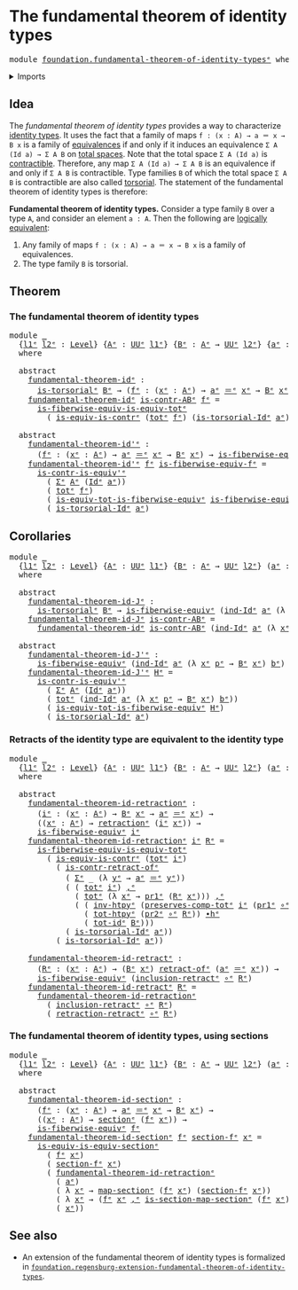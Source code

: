 # The fundamental theorem of identity types

<pre class="Agda"><a id="54" class="Keyword">module</a> <a id="61" href="foundation.fundamental-theorem-of-identity-types%25E1%25B5%2589.html" class="Module">foundation.fundamental-theorem-of-identity-typesᵉ</a> <a id="111" class="Keyword">where</a>
</pre>
<details><summary>Imports</summary>

<pre class="Agda"><a id="167" class="Keyword">open</a> <a id="172" class="Keyword">import</a> <a id="179" href="foundation.dependent-pair-types%25E1%25B5%2589.html" class="Module">foundation.dependent-pair-typesᵉ</a>
<a id="212" class="Keyword">open</a> <a id="217" class="Keyword">import</a> <a id="224" href="foundation.universe-levels%25E1%25B5%2589.html" class="Module">foundation.universe-levelsᵉ</a>

<a id="253" class="Keyword">open</a> <a id="258" class="Keyword">import</a> <a id="265" href="foundation-core.contractible-types%25E1%25B5%2589.html" class="Module">foundation-core.contractible-typesᵉ</a>
<a id="301" class="Keyword">open</a> <a id="306" class="Keyword">import</a> <a id="313" href="foundation-core.equivalences%25E1%25B5%2589.html" class="Module">foundation-core.equivalencesᵉ</a>
<a id="343" class="Keyword">open</a> <a id="348" class="Keyword">import</a> <a id="355" href="foundation-core.families-of-equivalences%25E1%25B5%2589.html" class="Module">foundation-core.families-of-equivalencesᵉ</a>
<a id="397" class="Keyword">open</a> <a id="402" class="Keyword">import</a> <a id="409" href="foundation-core.function-types%25E1%25B5%2589.html" class="Module">foundation-core.function-typesᵉ</a>
<a id="441" class="Keyword">open</a> <a id="446" class="Keyword">import</a> <a id="453" href="foundation-core.functoriality-dependent-pair-types%25E1%25B5%2589.html" class="Module">foundation-core.functoriality-dependent-pair-typesᵉ</a>
<a id="505" class="Keyword">open</a> <a id="510" class="Keyword">import</a> <a id="517" href="foundation-core.homotopies%25E1%25B5%2589.html" class="Module">foundation-core.homotopiesᵉ</a>
<a id="545" class="Keyword">open</a> <a id="550" class="Keyword">import</a> <a id="557" href="foundation-core.identity-types%25E1%25B5%2589.html" class="Module">foundation-core.identity-typesᵉ</a>
<a id="589" class="Keyword">open</a> <a id="594" class="Keyword">import</a> <a id="601" href="foundation-core.retractions%25E1%25B5%2589.html" class="Module">foundation-core.retractionsᵉ</a>
<a id="630" class="Keyword">open</a> <a id="635" class="Keyword">import</a> <a id="642" href="foundation-core.retracts-of-types%25E1%25B5%2589.html" class="Module">foundation-core.retracts-of-typesᵉ</a>
<a id="677" class="Keyword">open</a> <a id="682" class="Keyword">import</a> <a id="689" href="foundation-core.sections%25E1%25B5%2589.html" class="Module">foundation-core.sectionsᵉ</a>
<a id="715" class="Keyword">open</a> <a id="720" class="Keyword">import</a> <a id="727" href="foundation-core.torsorial-type-families%25E1%25B5%2589.html" class="Module">foundation-core.torsorial-type-familiesᵉ</a>
</pre>
</details>

## Idea

The _fundamental theorem of identity types_ provides a way to characterize
[identity types](foundation-core.identity-types.md). It uses the fact that a
family of maps `f : (x : A) → a ＝ x → B x` is a family of
[equivalences](foundation-core.equivalences.md) if and only if it induces an
equivalence `Σ A (Id a) → Σ A B` on
[total spaces](foundation.dependent-pair-types.md). Note that the total space
`Σ A (Id a)` is [contractible](foundation-core.contractible-types.md).
Therefore, any map `Σ A (Id a) → Σ A B` is an equivalence if and only if `Σ A B`
is contractible. Type families `B` of which the total space `Σ A B` is
contractible are also called
[torsorial](foundation-core.torsorial-type-families.md). The statement of the
fundamental theorem of identity types is therefore:

**Fundamental theorem of identity types.** Consider a type family `B` over a
type `A`, and consider an element `a : A`. Then the following are
[logically equivalent](foundation.logical-equivalences.md):

1. Any family of maps `f : (x : A) → a ＝ x → B x` is a family of equivalences.
2. The type family `B` is torsorial.

## Theorem

### The fundamental theorem of identity types

<pre class="Agda"><a id="1966" class="Keyword">module</a> <a id="1973" href="foundation.fundamental-theorem-of-identity-types%25E1%25B5%2589.html#1973" class="Module">_</a>
  <a id="1977" class="Symbol">{</a><a id="1978" href="foundation.fundamental-theorem-of-identity-types%25E1%25B5%2589.html#1978" class="Bound">l1ᵉ</a> <a id="1982" href="foundation.fundamental-theorem-of-identity-types%25E1%25B5%2589.html#1982" class="Bound">l2ᵉ</a> <a id="1986" class="Symbol">:</a> <a id="1988" href="Agda.Primitive.html#742" class="Postulate">Level</a><a id="1993" class="Symbol">}</a> <a id="1995" class="Symbol">{</a><a id="1996" href="foundation.fundamental-theorem-of-identity-types%25E1%25B5%2589.html#1996" class="Bound">Aᵉ</a> <a id="1999" class="Symbol">:</a> <a id="2001" href="Agda.Primitive.html#429" class="Primitive">UUᵉ</a> <a id="2005" href="foundation.fundamental-theorem-of-identity-types%25E1%25B5%2589.html#1978" class="Bound">l1ᵉ</a><a id="2008" class="Symbol">}</a> <a id="2010" class="Symbol">{</a><a id="2011" href="foundation.fundamental-theorem-of-identity-types%25E1%25B5%2589.html#2011" class="Bound">Bᵉ</a> <a id="2014" class="Symbol">:</a> <a id="2016" href="foundation.fundamental-theorem-of-identity-types%25E1%25B5%2589.html#1996" class="Bound">Aᵉ</a> <a id="2019" class="Symbol">→</a> <a id="2021" href="Agda.Primitive.html#429" class="Primitive">UUᵉ</a> <a id="2025" href="foundation.fundamental-theorem-of-identity-types%25E1%25B5%2589.html#1982" class="Bound">l2ᵉ</a><a id="2028" class="Symbol">}</a> <a id="2030" class="Symbol">{</a><a id="2031" href="foundation.fundamental-theorem-of-identity-types%25E1%25B5%2589.html#2031" class="Bound">aᵉ</a> <a id="2034" class="Symbol">:</a> <a id="2036" href="foundation.fundamental-theorem-of-identity-types%25E1%25B5%2589.html#1996" class="Bound">Aᵉ</a><a id="2038" class="Symbol">}</a>
  <a id="2042" class="Keyword">where</a>

  <a id="2051" class="Keyword">abstract</a>
    <a id="2064" href="foundation.fundamental-theorem-of-identity-types%25E1%25B5%2589.html#2064" class="Function">fundamental-theorem-idᵉ</a> <a id="2088" class="Symbol">:</a>
      <a id="2096" href="foundation-core.torsorial-type-families%25E1%25B5%2589.html#2479" class="Function">is-torsorialᵉ</a> <a id="2110" href="foundation.fundamental-theorem-of-identity-types%25E1%25B5%2589.html#2011" class="Bound">Bᵉ</a> <a id="2113" class="Symbol">→</a> <a id="2115" class="Symbol">(</a><a id="2116" href="foundation.fundamental-theorem-of-identity-types%25E1%25B5%2589.html#2116" class="Bound">fᵉ</a> <a id="2119" class="Symbol">:</a> <a id="2121" class="Symbol">(</a><a id="2122" href="foundation.fundamental-theorem-of-identity-types%25E1%25B5%2589.html#2122" class="Bound">xᵉ</a> <a id="2125" class="Symbol">:</a> <a id="2127" href="foundation.fundamental-theorem-of-identity-types%25E1%25B5%2589.html#1996" class="Bound">Aᵉ</a><a id="2129" class="Symbol">)</a> <a id="2131" class="Symbol">→</a> <a id="2133" href="foundation.fundamental-theorem-of-identity-types%25E1%25B5%2589.html#2031" class="Bound">aᵉ</a> <a id="2136" href="foundation-core.identity-types%25E1%25B5%2589.html#2730" class="Function Operator">＝ᵉ</a> <a id="2139" href="foundation.fundamental-theorem-of-identity-types%25E1%25B5%2589.html#2122" class="Bound">xᵉ</a> <a id="2142" class="Symbol">→</a> <a id="2144" href="foundation.fundamental-theorem-of-identity-types%25E1%25B5%2589.html#2011" class="Bound">Bᵉ</a> <a id="2147" href="foundation.fundamental-theorem-of-identity-types%25E1%25B5%2589.html#2122" class="Bound">xᵉ</a><a id="2149" class="Symbol">)</a> <a id="2151" class="Symbol">→</a> <a id="2153" href="foundation-core.families-of-equivalences%25E1%25B5%2589.html#729" class="Function">is-fiberwise-equivᵉ</a> <a id="2173" href="foundation.fundamental-theorem-of-identity-types%25E1%25B5%2589.html#2116" class="Bound">fᵉ</a>
    <a id="2180" href="foundation.fundamental-theorem-of-identity-types%25E1%25B5%2589.html#2064" class="Function">fundamental-theorem-idᵉ</a> <a id="2204" href="foundation.fundamental-theorem-of-identity-types%25E1%25B5%2589.html#2204" class="Bound">is-contr-ABᵉ</a> <a id="2217" href="foundation.fundamental-theorem-of-identity-types%25E1%25B5%2589.html#2217" class="Bound">fᵉ</a> <a id="2220" class="Symbol">=</a>
      <a id="2228" href="foundation-core.functoriality-dependent-pair-types%25E1%25B5%2589.html#7189" class="Function">is-fiberwise-equiv-is-equiv-totᵉ</a>
        <a id="2269" class="Symbol">(</a> <a id="2271" href="foundation-core.contractible-types%25E1%25B5%2589.html#3422" class="Function">is-equiv-is-contrᵉ</a> <a id="2290" class="Symbol">(</a><a id="2291" href="foundation-core.functoriality-dependent-pair-types%25E1%25B5%2589.html#1600" class="Function">totᵉ</a> <a id="2296" href="foundation.fundamental-theorem-of-identity-types%25E1%25B5%2589.html#2217" class="Bound">fᵉ</a><a id="2298" class="Symbol">)</a> <a id="2300" class="Symbol">(</a><a id="2301" href="foundation-core.torsorial-type-families%25E1%25B5%2589.html#2927" class="Function">is-torsorial-Idᵉ</a> <a id="2318" href="foundation.fundamental-theorem-of-identity-types%25E1%25B5%2589.html#2031" class="Bound">aᵉ</a><a id="2320" class="Symbol">)</a> <a id="2322" href="foundation.fundamental-theorem-of-identity-types%25E1%25B5%2589.html#2204" class="Bound">is-contr-ABᵉ</a><a id="2334" class="Symbol">)</a>

  <a id="2339" class="Keyword">abstract</a>
    <a id="2352" href="foundation.fundamental-theorem-of-identity-types%25E1%25B5%2589.html#2352" class="Function">fundamental-theorem-id&#39;ᵉ</a> <a id="2377" class="Symbol">:</a>
      <a id="2385" class="Symbol">(</a><a id="2386" href="foundation.fundamental-theorem-of-identity-types%25E1%25B5%2589.html#2386" class="Bound">fᵉ</a> <a id="2389" class="Symbol">:</a> <a id="2391" class="Symbol">(</a><a id="2392" href="foundation.fundamental-theorem-of-identity-types%25E1%25B5%2589.html#2392" class="Bound">xᵉ</a> <a id="2395" class="Symbol">:</a> <a id="2397" href="foundation.fundamental-theorem-of-identity-types%25E1%25B5%2589.html#1996" class="Bound">Aᵉ</a><a id="2399" class="Symbol">)</a> <a id="2401" class="Symbol">→</a> <a id="2403" href="foundation.fundamental-theorem-of-identity-types%25E1%25B5%2589.html#2031" class="Bound">aᵉ</a> <a id="2406" href="foundation-core.identity-types%25E1%25B5%2589.html#2730" class="Function Operator">＝ᵉ</a> <a id="2409" href="foundation.fundamental-theorem-of-identity-types%25E1%25B5%2589.html#2392" class="Bound">xᵉ</a> <a id="2412" class="Symbol">→</a> <a id="2414" href="foundation.fundamental-theorem-of-identity-types%25E1%25B5%2589.html#2011" class="Bound">Bᵉ</a> <a id="2417" href="foundation.fundamental-theorem-of-identity-types%25E1%25B5%2589.html#2392" class="Bound">xᵉ</a><a id="2419" class="Symbol">)</a> <a id="2421" class="Symbol">→</a> <a id="2423" href="foundation-core.families-of-equivalences%25E1%25B5%2589.html#729" class="Function">is-fiberwise-equivᵉ</a> <a id="2443" href="foundation.fundamental-theorem-of-identity-types%25E1%25B5%2589.html#2386" class="Bound">fᵉ</a> <a id="2446" class="Symbol">→</a> <a id="2448" href="foundation-core.torsorial-type-families%25E1%25B5%2589.html#2479" class="Function">is-torsorialᵉ</a> <a id="2462" href="foundation.fundamental-theorem-of-identity-types%25E1%25B5%2589.html#2011" class="Bound">Bᵉ</a>
    <a id="2469" href="foundation.fundamental-theorem-of-identity-types%25E1%25B5%2589.html#2352" class="Function">fundamental-theorem-id&#39;ᵉ</a> <a id="2494" href="foundation.fundamental-theorem-of-identity-types%25E1%25B5%2589.html#2494" class="Bound">fᵉ</a> <a id="2497" href="foundation.fundamental-theorem-of-identity-types%25E1%25B5%2589.html#2497" class="Bound">is-fiberwise-equiv-fᵉ</a> <a id="2519" class="Symbol">=</a>
      <a id="2527" href="foundation-core.contractible-types%25E1%25B5%2589.html#2863" class="Function">is-contr-is-equiv&#39;ᵉ</a>
        <a id="2555" class="Symbol">(</a> <a id="2557" href="foundation.dependent-pair-types%25E1%25B5%2589.html#585" class="Record">Σᵉ</a> <a id="2560" href="foundation.fundamental-theorem-of-identity-types%25E1%25B5%2589.html#1996" class="Bound">Aᵉ</a> <a id="2563" class="Symbol">(</a><a id="2564" href="foundation-core.identity-types%25E1%25B5%2589.html#2647" class="Datatype">Idᵉ</a> <a id="2568" href="foundation.fundamental-theorem-of-identity-types%25E1%25B5%2589.html#2031" class="Bound">aᵉ</a><a id="2570" class="Symbol">))</a>
        <a id="2581" class="Symbol">(</a> <a id="2583" href="foundation-core.functoriality-dependent-pair-types%25E1%25B5%2589.html#1600" class="Function">totᵉ</a> <a id="2588" href="foundation.fundamental-theorem-of-identity-types%25E1%25B5%2589.html#2494" class="Bound">fᵉ</a><a id="2590" class="Symbol">)</a>
        <a id="2600" class="Symbol">(</a> <a id="2602" href="foundation-core.functoriality-dependent-pair-types%25E1%25B5%2589.html#6768" class="Function">is-equiv-tot-is-fiberwise-equivᵉ</a> <a id="2635" href="foundation.fundamental-theorem-of-identity-types%25E1%25B5%2589.html#2497" class="Bound">is-fiberwise-equiv-fᵉ</a><a id="2656" class="Symbol">)</a>
        <a id="2666" class="Symbol">(</a> <a id="2668" href="foundation-core.torsorial-type-families%25E1%25B5%2589.html#2927" class="Function">is-torsorial-Idᵉ</a> <a id="2685" href="foundation.fundamental-theorem-of-identity-types%25E1%25B5%2589.html#2031" class="Bound">aᵉ</a><a id="2687" class="Symbol">)</a>
</pre>
## Corollaries

<pre class="Agda"><a id="2718" class="Keyword">module</a> <a id="2725" href="foundation.fundamental-theorem-of-identity-types%25E1%25B5%2589.html#2725" class="Module">_</a>
  <a id="2729" class="Symbol">{</a><a id="2730" href="foundation.fundamental-theorem-of-identity-types%25E1%25B5%2589.html#2730" class="Bound">l1ᵉ</a> <a id="2734" href="foundation.fundamental-theorem-of-identity-types%25E1%25B5%2589.html#2734" class="Bound">l2ᵉ</a> <a id="2738" class="Symbol">:</a> <a id="2740" href="Agda.Primitive.html#742" class="Postulate">Level</a><a id="2745" class="Symbol">}</a> <a id="2747" class="Symbol">{</a><a id="2748" href="foundation.fundamental-theorem-of-identity-types%25E1%25B5%2589.html#2748" class="Bound">Aᵉ</a> <a id="2751" class="Symbol">:</a> <a id="2753" href="Agda.Primitive.html#429" class="Primitive">UUᵉ</a> <a id="2757" href="foundation.fundamental-theorem-of-identity-types%25E1%25B5%2589.html#2730" class="Bound">l1ᵉ</a><a id="2760" class="Symbol">}</a> <a id="2762" class="Symbol">{</a><a id="2763" href="foundation.fundamental-theorem-of-identity-types%25E1%25B5%2589.html#2763" class="Bound">Bᵉ</a> <a id="2766" class="Symbol">:</a> <a id="2768" href="foundation.fundamental-theorem-of-identity-types%25E1%25B5%2589.html#2748" class="Bound">Aᵉ</a> <a id="2771" class="Symbol">→</a> <a id="2773" href="Agda.Primitive.html#429" class="Primitive">UUᵉ</a> <a id="2777" href="foundation.fundamental-theorem-of-identity-types%25E1%25B5%2589.html#2734" class="Bound">l2ᵉ</a><a id="2780" class="Symbol">}</a> <a id="2782" class="Symbol">(</a><a id="2783" href="foundation.fundamental-theorem-of-identity-types%25E1%25B5%2589.html#2783" class="Bound">aᵉ</a> <a id="2786" class="Symbol">:</a> <a id="2788" href="foundation.fundamental-theorem-of-identity-types%25E1%25B5%2589.html#2748" class="Bound">Aᵉ</a><a id="2790" class="Symbol">)</a> <a id="2792" class="Symbol">(</a><a id="2793" href="foundation.fundamental-theorem-of-identity-types%25E1%25B5%2589.html#2793" class="Bound">bᵉ</a> <a id="2796" class="Symbol">:</a> <a id="2798" href="foundation.fundamental-theorem-of-identity-types%25E1%25B5%2589.html#2763" class="Bound">Bᵉ</a> <a id="2801" href="foundation.fundamental-theorem-of-identity-types%25E1%25B5%2589.html#2783" class="Bound">aᵉ</a><a id="2803" class="Symbol">)</a>
  <a id="2807" class="Keyword">where</a>

  <a id="2816" class="Keyword">abstract</a>
    <a id="2829" href="foundation.fundamental-theorem-of-identity-types%25E1%25B5%2589.html#2829" class="Function">fundamental-theorem-id-Jᵉ</a> <a id="2855" class="Symbol">:</a>
      <a id="2863" href="foundation-core.torsorial-type-families%25E1%25B5%2589.html#2479" class="Function">is-torsorialᵉ</a> <a id="2877" href="foundation.fundamental-theorem-of-identity-types%25E1%25B5%2589.html#2763" class="Bound">Bᵉ</a> <a id="2880" class="Symbol">→</a> <a id="2882" href="foundation-core.families-of-equivalences%25E1%25B5%2589.html#729" class="Function">is-fiberwise-equivᵉ</a> <a id="2902" class="Symbol">(</a><a id="2903" href="foundation-core.identity-types%25E1%25B5%2589.html#3723" class="Function">ind-Idᵉ</a> <a id="2911" href="foundation.fundamental-theorem-of-identity-types%25E1%25B5%2589.html#2783" class="Bound">aᵉ</a> <a id="2914" class="Symbol">(λ</a> <a id="2917" href="foundation.fundamental-theorem-of-identity-types%25E1%25B5%2589.html#2917" class="Bound">xᵉ</a> <a id="2920" href="foundation.fundamental-theorem-of-identity-types%25E1%25B5%2589.html#2920" class="Bound">pᵉ</a> <a id="2923" class="Symbol">→</a> <a id="2925" href="foundation.fundamental-theorem-of-identity-types%25E1%25B5%2589.html#2763" class="Bound">Bᵉ</a> <a id="2928" href="foundation.fundamental-theorem-of-identity-types%25E1%25B5%2589.html#2917" class="Bound">xᵉ</a><a id="2930" class="Symbol">)</a> <a id="2932" href="foundation.fundamental-theorem-of-identity-types%25E1%25B5%2589.html#2793" class="Bound">bᵉ</a><a id="2934" class="Symbol">)</a>
    <a id="2940" href="foundation.fundamental-theorem-of-identity-types%25E1%25B5%2589.html#2829" class="Function">fundamental-theorem-id-Jᵉ</a> <a id="2966" href="foundation.fundamental-theorem-of-identity-types%25E1%25B5%2589.html#2966" class="Bound">is-contr-ABᵉ</a> <a id="2979" class="Symbol">=</a>
      <a id="2987" href="foundation.fundamental-theorem-of-identity-types%25E1%25B5%2589.html#2064" class="Function">fundamental-theorem-idᵉ</a> <a id="3011" href="foundation.fundamental-theorem-of-identity-types%25E1%25B5%2589.html#2966" class="Bound">is-contr-ABᵉ</a> <a id="3024" class="Symbol">(</a><a id="3025" href="foundation-core.identity-types%25E1%25B5%2589.html#3723" class="Function">ind-Idᵉ</a> <a id="3033" href="foundation.fundamental-theorem-of-identity-types%25E1%25B5%2589.html#2783" class="Bound">aᵉ</a> <a id="3036" class="Symbol">(λ</a> <a id="3039" href="foundation.fundamental-theorem-of-identity-types%25E1%25B5%2589.html#3039" class="Bound">xᵉ</a> <a id="3042" href="foundation.fundamental-theorem-of-identity-types%25E1%25B5%2589.html#3042" class="Bound">pᵉ</a> <a id="3045" class="Symbol">→</a> <a id="3047" href="foundation.fundamental-theorem-of-identity-types%25E1%25B5%2589.html#2763" class="Bound">Bᵉ</a> <a id="3050" href="foundation.fundamental-theorem-of-identity-types%25E1%25B5%2589.html#3039" class="Bound">xᵉ</a><a id="3052" class="Symbol">)</a> <a id="3054" href="foundation.fundamental-theorem-of-identity-types%25E1%25B5%2589.html#2793" class="Bound">bᵉ</a><a id="3056" class="Symbol">)</a>

  <a id="3061" class="Keyword">abstract</a>
    <a id="3074" href="foundation.fundamental-theorem-of-identity-types%25E1%25B5%2589.html#3074" class="Function">fundamental-theorem-id-J&#39;ᵉ</a> <a id="3101" class="Symbol">:</a>
      <a id="3109" href="foundation-core.families-of-equivalences%25E1%25B5%2589.html#729" class="Function">is-fiberwise-equivᵉ</a> <a id="3129" class="Symbol">(</a><a id="3130" href="foundation-core.identity-types%25E1%25B5%2589.html#3723" class="Function">ind-Idᵉ</a> <a id="3138" href="foundation.fundamental-theorem-of-identity-types%25E1%25B5%2589.html#2783" class="Bound">aᵉ</a> <a id="3141" class="Symbol">(λ</a> <a id="3144" href="foundation.fundamental-theorem-of-identity-types%25E1%25B5%2589.html#3144" class="Bound">xᵉ</a> <a id="3147" href="foundation.fundamental-theorem-of-identity-types%25E1%25B5%2589.html#3147" class="Bound">pᵉ</a> <a id="3150" class="Symbol">→</a> <a id="3152" href="foundation.fundamental-theorem-of-identity-types%25E1%25B5%2589.html#2763" class="Bound">Bᵉ</a> <a id="3155" href="foundation.fundamental-theorem-of-identity-types%25E1%25B5%2589.html#3144" class="Bound">xᵉ</a><a id="3157" class="Symbol">)</a> <a id="3159" href="foundation.fundamental-theorem-of-identity-types%25E1%25B5%2589.html#2793" class="Bound">bᵉ</a><a id="3161" class="Symbol">)</a> <a id="3163" class="Symbol">→</a> <a id="3165" href="foundation-core.torsorial-type-families%25E1%25B5%2589.html#2479" class="Function">is-torsorialᵉ</a> <a id="3179" href="foundation.fundamental-theorem-of-identity-types%25E1%25B5%2589.html#2763" class="Bound">Bᵉ</a>
    <a id="3186" href="foundation.fundamental-theorem-of-identity-types%25E1%25B5%2589.html#3074" class="Function">fundamental-theorem-id-J&#39;ᵉ</a> <a id="3213" href="foundation.fundamental-theorem-of-identity-types%25E1%25B5%2589.html#3213" class="Bound">Hᵉ</a> <a id="3216" class="Symbol">=</a>
      <a id="3224" href="foundation-core.contractible-types%25E1%25B5%2589.html#2863" class="Function">is-contr-is-equiv&#39;ᵉ</a>
        <a id="3252" class="Symbol">(</a> <a id="3254" href="foundation.dependent-pair-types%25E1%25B5%2589.html#585" class="Record">Σᵉ</a> <a id="3257" href="foundation.fundamental-theorem-of-identity-types%25E1%25B5%2589.html#2748" class="Bound">Aᵉ</a> <a id="3260" class="Symbol">(</a><a id="3261" href="foundation-core.identity-types%25E1%25B5%2589.html#2647" class="Datatype">Idᵉ</a> <a id="3265" href="foundation.fundamental-theorem-of-identity-types%25E1%25B5%2589.html#2783" class="Bound">aᵉ</a><a id="3267" class="Symbol">))</a>
        <a id="3278" class="Symbol">(</a> <a id="3280" href="foundation-core.functoriality-dependent-pair-types%25E1%25B5%2589.html#1600" class="Function">totᵉ</a> <a id="3285" class="Symbol">(</a><a id="3286" href="foundation-core.identity-types%25E1%25B5%2589.html#3723" class="Function">ind-Idᵉ</a> <a id="3294" href="foundation.fundamental-theorem-of-identity-types%25E1%25B5%2589.html#2783" class="Bound">aᵉ</a> <a id="3297" class="Symbol">(λ</a> <a id="3300" href="foundation.fundamental-theorem-of-identity-types%25E1%25B5%2589.html#3300" class="Bound">xᵉ</a> <a id="3303" href="foundation.fundamental-theorem-of-identity-types%25E1%25B5%2589.html#3303" class="Bound">pᵉ</a> <a id="3306" class="Symbol">→</a> <a id="3308" href="foundation.fundamental-theorem-of-identity-types%25E1%25B5%2589.html#2763" class="Bound">Bᵉ</a> <a id="3311" href="foundation.fundamental-theorem-of-identity-types%25E1%25B5%2589.html#3300" class="Bound">xᵉ</a><a id="3313" class="Symbol">)</a> <a id="3315" href="foundation.fundamental-theorem-of-identity-types%25E1%25B5%2589.html#2793" class="Bound">bᵉ</a><a id="3317" class="Symbol">))</a>
        <a id="3328" class="Symbol">(</a> <a id="3330" href="foundation-core.functoriality-dependent-pair-types%25E1%25B5%2589.html#6768" class="Function">is-equiv-tot-is-fiberwise-equivᵉ</a> <a id="3363" href="foundation.fundamental-theorem-of-identity-types%25E1%25B5%2589.html#3213" class="Bound">Hᵉ</a><a id="3365" class="Symbol">)</a>
        <a id="3375" class="Symbol">(</a> <a id="3377" href="foundation-core.torsorial-type-families%25E1%25B5%2589.html#2927" class="Function">is-torsorial-Idᵉ</a> <a id="3394" href="foundation.fundamental-theorem-of-identity-types%25E1%25B5%2589.html#2783" class="Bound">aᵉ</a><a id="3396" class="Symbol">)</a>
</pre>
### Retracts of the identity type are equivalent to the identity type

<pre class="Agda"><a id="3482" class="Keyword">module</a> <a id="3489" href="foundation.fundamental-theorem-of-identity-types%25E1%25B5%2589.html#3489" class="Module">_</a>
  <a id="3493" class="Symbol">{</a><a id="3494" href="foundation.fundamental-theorem-of-identity-types%25E1%25B5%2589.html#3494" class="Bound">l1ᵉ</a> <a id="3498" href="foundation.fundamental-theorem-of-identity-types%25E1%25B5%2589.html#3498" class="Bound">l2ᵉ</a> <a id="3502" class="Symbol">:</a> <a id="3504" href="Agda.Primitive.html#742" class="Postulate">Level</a><a id="3509" class="Symbol">}</a> <a id="3511" class="Symbol">{</a><a id="3512" href="foundation.fundamental-theorem-of-identity-types%25E1%25B5%2589.html#3512" class="Bound">Aᵉ</a> <a id="3515" class="Symbol">:</a> <a id="3517" href="Agda.Primitive.html#429" class="Primitive">UUᵉ</a> <a id="3521" href="foundation.fundamental-theorem-of-identity-types%25E1%25B5%2589.html#3494" class="Bound">l1ᵉ</a><a id="3524" class="Symbol">}</a> <a id="3526" class="Symbol">{</a><a id="3527" href="foundation.fundamental-theorem-of-identity-types%25E1%25B5%2589.html#3527" class="Bound">Bᵉ</a> <a id="3530" class="Symbol">:</a> <a id="3532" href="foundation.fundamental-theorem-of-identity-types%25E1%25B5%2589.html#3512" class="Bound">Aᵉ</a> <a id="3535" class="Symbol">→</a> <a id="3537" href="Agda.Primitive.html#429" class="Primitive">UUᵉ</a> <a id="3541" href="foundation.fundamental-theorem-of-identity-types%25E1%25B5%2589.html#3498" class="Bound">l2ᵉ</a><a id="3544" class="Symbol">}</a> <a id="3546" class="Symbol">(</a><a id="3547" href="foundation.fundamental-theorem-of-identity-types%25E1%25B5%2589.html#3547" class="Bound">aᵉ</a> <a id="3550" class="Symbol">:</a> <a id="3552" href="foundation.fundamental-theorem-of-identity-types%25E1%25B5%2589.html#3512" class="Bound">Aᵉ</a><a id="3554" class="Symbol">)</a>
  <a id="3558" class="Keyword">where</a>

  <a id="3567" class="Keyword">abstract</a>
    <a id="3580" href="foundation.fundamental-theorem-of-identity-types%25E1%25B5%2589.html#3580" class="Function">fundamental-theorem-id-retractionᵉ</a> <a id="3615" class="Symbol">:</a>
      <a id="3623" class="Symbol">(</a><a id="3624" href="foundation.fundamental-theorem-of-identity-types%25E1%25B5%2589.html#3624" class="Bound">iᵉ</a> <a id="3627" class="Symbol">:</a> <a id="3629" class="Symbol">(</a><a id="3630" href="foundation.fundamental-theorem-of-identity-types%25E1%25B5%2589.html#3630" class="Bound">xᵉ</a> <a id="3633" class="Symbol">:</a> <a id="3635" href="foundation.fundamental-theorem-of-identity-types%25E1%25B5%2589.html#3512" class="Bound">Aᵉ</a><a id="3637" class="Symbol">)</a> <a id="3639" class="Symbol">→</a> <a id="3641" href="foundation.fundamental-theorem-of-identity-types%25E1%25B5%2589.html#3527" class="Bound">Bᵉ</a> <a id="3644" href="foundation.fundamental-theorem-of-identity-types%25E1%25B5%2589.html#3630" class="Bound">xᵉ</a> <a id="3647" class="Symbol">→</a> <a id="3649" href="foundation.fundamental-theorem-of-identity-types%25E1%25B5%2589.html#3547" class="Bound">aᵉ</a> <a id="3652" href="foundation-core.identity-types%25E1%25B5%2589.html#2730" class="Function Operator">＝ᵉ</a> <a id="3655" href="foundation.fundamental-theorem-of-identity-types%25E1%25B5%2589.html#3630" class="Bound">xᵉ</a><a id="3657" class="Symbol">)</a> <a id="3659" class="Symbol">→</a>
      <a id="3667" class="Symbol">((</a><a id="3669" href="foundation.fundamental-theorem-of-identity-types%25E1%25B5%2589.html#3669" class="Bound">xᵉ</a> <a id="3672" class="Symbol">:</a> <a id="3674" href="foundation.fundamental-theorem-of-identity-types%25E1%25B5%2589.html#3512" class="Bound">Aᵉ</a><a id="3676" class="Symbol">)</a> <a id="3678" class="Symbol">→</a> <a id="3680" href="foundation-core.retractions%25E1%25B5%2589.html#907" class="Function">retractionᵉ</a> <a id="3692" class="Symbol">(</a><a id="3693" href="foundation.fundamental-theorem-of-identity-types%25E1%25B5%2589.html#3624" class="Bound">iᵉ</a> <a id="3696" href="foundation.fundamental-theorem-of-identity-types%25E1%25B5%2589.html#3669" class="Bound">xᵉ</a><a id="3698" class="Symbol">))</a> <a id="3701" class="Symbol">→</a>
      <a id="3709" href="foundation-core.families-of-equivalences%25E1%25B5%2589.html#729" class="Function">is-fiberwise-equivᵉ</a> <a id="3729" href="foundation.fundamental-theorem-of-identity-types%25E1%25B5%2589.html#3624" class="Bound">iᵉ</a>
    <a id="3736" href="foundation.fundamental-theorem-of-identity-types%25E1%25B5%2589.html#3580" class="Function">fundamental-theorem-id-retractionᵉ</a> <a id="3771" href="foundation.fundamental-theorem-of-identity-types%25E1%25B5%2589.html#3771" class="Bound">iᵉ</a> <a id="3774" href="foundation.fundamental-theorem-of-identity-types%25E1%25B5%2589.html#3774" class="Bound">Rᵉ</a> <a id="3777" class="Symbol">=</a>
      <a id="3785" href="foundation-core.functoriality-dependent-pair-types%25E1%25B5%2589.html#7189" class="Function">is-fiberwise-equiv-is-equiv-totᵉ</a>
        <a id="3826" class="Symbol">(</a> <a id="3828" href="foundation-core.contractible-types%25E1%25B5%2589.html#3422" class="Function">is-equiv-is-contrᵉ</a> <a id="3847" class="Symbol">(</a><a id="3848" href="foundation-core.functoriality-dependent-pair-types%25E1%25B5%2589.html#1600" class="Function">totᵉ</a> <a id="3853" href="foundation.fundamental-theorem-of-identity-types%25E1%25B5%2589.html#3771" class="Bound">iᵉ</a><a id="3855" class="Symbol">)</a>
          <a id="3867" class="Symbol">(</a> <a id="3869" href="foundation-core.contractible-types%25E1%25B5%2589.html#1936" class="Function">is-contr-retract-ofᵉ</a>
            <a id="3902" class="Symbol">(</a> <a id="3904" href="foundation.dependent-pair-types%25E1%25B5%2589.html#585" class="Record">Σᵉ</a> <a id="3907" class="Symbol">_</a> <a id="3909" class="Symbol">(λ</a> <a id="3912" href="foundation.fundamental-theorem-of-identity-types%25E1%25B5%2589.html#3912" class="Bound">yᵉ</a> <a id="3915" class="Symbol">→</a> <a id="3917" href="foundation.fundamental-theorem-of-identity-types%25E1%25B5%2589.html#3547" class="Bound">aᵉ</a> <a id="3920" href="foundation-core.identity-types%25E1%25B5%2589.html#2730" class="Function Operator">＝ᵉ</a> <a id="3923" href="foundation.fundamental-theorem-of-identity-types%25E1%25B5%2589.html#3912" class="Bound">yᵉ</a><a id="3925" class="Symbol">))</a>
            <a id="3940" class="Symbol">(</a> <a id="3942" class="Symbol">(</a> <a id="3944" href="foundation-core.functoriality-dependent-pair-types%25E1%25B5%2589.html#1600" class="Function">totᵉ</a> <a id="3949" href="foundation.fundamental-theorem-of-identity-types%25E1%25B5%2589.html#3771" class="Bound">iᵉ</a><a id="3951" class="Symbol">)</a> <a id="3953" href="foundation.dependent-pair-types%25E1%25B5%2589.html#788" class="InductiveConstructor Operator">,ᵉ</a>
              <a id="3970" class="Symbol">(</a> <a id="3972" href="foundation-core.functoriality-dependent-pair-types%25E1%25B5%2589.html#1600" class="Function">totᵉ</a> <a id="3977" class="Symbol">(λ</a> <a id="3980" href="foundation.fundamental-theorem-of-identity-types%25E1%25B5%2589.html#3980" class="Bound">xᵉ</a> <a id="3983" class="Symbol">→</a> <a id="3985" href="foundation.dependent-pair-types%25E1%25B5%2589.html#697" class="Field">pr1ᵉ</a> <a id="3990" class="Symbol">(</a><a id="3991" href="foundation.fundamental-theorem-of-identity-types%25E1%25B5%2589.html#3774" class="Bound">Rᵉ</a> <a id="3994" href="foundation.fundamental-theorem-of-identity-types%25E1%25B5%2589.html#3980" class="Bound">xᵉ</a><a id="3996" class="Symbol">)))</a> <a id="4000" href="foundation.dependent-pair-types%25E1%25B5%2589.html#788" class="InductiveConstructor Operator">,ᵉ</a>
              <a id="4017" class="Symbol">(</a> <a id="4019" class="Symbol">(</a> <a id="4021" href="foundation-core.homotopies%25E1%25B5%2589.html#3214" class="Function">inv-htpyᵉ</a> <a id="4031" class="Symbol">(</a><a id="4032" href="foundation-core.functoriality-dependent-pair-types%25E1%25B5%2589.html#3650" class="Function">preserves-comp-totᵉ</a> <a id="4052" href="foundation.fundamental-theorem-of-identity-types%25E1%25B5%2589.html#3771" class="Bound">iᵉ</a> <a id="4055" class="Symbol">(</a><a id="4056" href="foundation.dependent-pair-types%25E1%25B5%2589.html#697" class="Field">pr1ᵉ</a> <a id="4061" href="foundation-core.function-types%25E1%25B5%2589.html#476" class="Function Operator">∘ᵉ</a> <a id="4064" href="foundation.fundamental-theorem-of-identity-types%25E1%25B5%2589.html#3774" class="Bound">Rᵉ</a><a id="4066" class="Symbol">)))</a> <a id="4070" href="foundation-core.homotopies%25E1%25B5%2589.html#3445" class="Function Operator">∙hᵉ</a>
                <a id="4090" class="Symbol">(</a> <a id="4092" href="foundation-core.functoriality-dependent-pair-types%25E1%25B5%2589.html#3155" class="Function">tot-htpyᵉ</a> <a id="4102" class="Symbol">(</a><a id="4103" href="foundation.dependent-pair-types%25E1%25B5%2589.html#711" class="Field">pr2ᵉ</a> <a id="4108" href="foundation-core.function-types%25E1%25B5%2589.html#476" class="Function Operator">∘ᵉ</a> <a id="4111" href="foundation.fundamental-theorem-of-identity-types%25E1%25B5%2589.html#3774" class="Bound">Rᵉ</a><a id="4113" class="Symbol">))</a> <a id="4116" href="foundation-core.homotopies%25E1%25B5%2589.html#3445" class="Function Operator">∙hᵉ</a>
                <a id="4136" class="Symbol">(</a> <a id="4138" href="foundation-core.functoriality-dependent-pair-types%25E1%25B5%2589.html#3455" class="Function">tot-idᵉ</a> <a id="4146" href="foundation.fundamental-theorem-of-identity-types%25E1%25B5%2589.html#3527" class="Bound">Bᵉ</a><a id="4148" class="Symbol">)))</a>
            <a id="4164" class="Symbol">(</a> <a id="4166" href="foundation-core.torsorial-type-families%25E1%25B5%2589.html#2927" class="Function">is-torsorial-Idᵉ</a> <a id="4183" href="foundation.fundamental-theorem-of-identity-types%25E1%25B5%2589.html#3547" class="Bound">aᵉ</a><a id="4185" class="Symbol">))</a>
          <a id="4198" class="Symbol">(</a> <a id="4200" href="foundation-core.torsorial-type-families%25E1%25B5%2589.html#2927" class="Function">is-torsorial-Idᵉ</a> <a id="4217" href="foundation.fundamental-theorem-of-identity-types%25E1%25B5%2589.html#3547" class="Bound">aᵉ</a><a id="4219" class="Symbol">))</a>

    <a id="4227" href="foundation.fundamental-theorem-of-identity-types%25E1%25B5%2589.html#4227" class="Function">fundamental-theorem-id-retractᵉ</a> <a id="4259" class="Symbol">:</a>
      <a id="4267" class="Symbol">(</a><a id="4268" href="foundation.fundamental-theorem-of-identity-types%25E1%25B5%2589.html#4268" class="Bound">Rᵉ</a> <a id="4271" class="Symbol">:</a> <a id="4273" class="Symbol">(</a><a id="4274" href="foundation.fundamental-theorem-of-identity-types%25E1%25B5%2589.html#4274" class="Bound">xᵉ</a> <a id="4277" class="Symbol">:</a> <a id="4279" href="foundation.fundamental-theorem-of-identity-types%25E1%25B5%2589.html#3512" class="Bound">Aᵉ</a><a id="4281" class="Symbol">)</a> <a id="4283" class="Symbol">→</a> <a id="4285" class="Symbol">(</a><a id="4286" href="foundation.fundamental-theorem-of-identity-types%25E1%25B5%2589.html#3527" class="Bound">Bᵉ</a> <a id="4289" href="foundation.fundamental-theorem-of-identity-types%25E1%25B5%2589.html#4274" class="Bound">xᵉ</a><a id="4291" class="Symbol">)</a> <a id="4293" href="foundation-core.retracts-of-types%25E1%25B5%2589.html#1785" class="Function Operator">retract-ofᵉ</a> <a id="4305" class="Symbol">(</a><a id="4306" href="foundation.fundamental-theorem-of-identity-types%25E1%25B5%2589.html#3547" class="Bound">aᵉ</a> <a id="4309" href="foundation-core.identity-types%25E1%25B5%2589.html#2730" class="Function Operator">＝ᵉ</a> <a id="4312" href="foundation.fundamental-theorem-of-identity-types%25E1%25B5%2589.html#4274" class="Bound">xᵉ</a><a id="4314" class="Symbol">))</a> <a id="4317" class="Symbol">→</a>
      <a id="4325" href="foundation-core.families-of-equivalences%25E1%25B5%2589.html#729" class="Function">is-fiberwise-equivᵉ</a> <a id="4345" class="Symbol">(</a><a id="4346" href="foundation-core.retracts-of-types%25E1%25B5%2589.html#1987" class="Function">inclusion-retractᵉ</a> <a id="4365" href="foundation-core.function-types%25E1%25B5%2589.html#476" class="Function Operator">∘ᵉ</a> <a id="4368" href="foundation.fundamental-theorem-of-identity-types%25E1%25B5%2589.html#4268" class="Bound">Rᵉ</a><a id="4370" class="Symbol">)</a>
    <a id="4376" href="foundation.fundamental-theorem-of-identity-types%25E1%25B5%2589.html#4227" class="Function">fundamental-theorem-id-retractᵉ</a> <a id="4408" href="foundation.fundamental-theorem-of-identity-types%25E1%25B5%2589.html#4408" class="Bound">Rᵉ</a> <a id="4411" class="Symbol">=</a>
      <a id="4419" href="foundation.fundamental-theorem-of-identity-types%25E1%25B5%2589.html#3580" class="Function">fundamental-theorem-id-retractionᵉ</a>
        <a id="4462" class="Symbol">(</a> <a id="4464" href="foundation-core.retracts-of-types%25E1%25B5%2589.html#1987" class="Function">inclusion-retractᵉ</a> <a id="4483" href="foundation-core.function-types%25E1%25B5%2589.html#476" class="Function Operator">∘ᵉ</a> <a id="4486" href="foundation.fundamental-theorem-of-identity-types%25E1%25B5%2589.html#4408" class="Bound">Rᵉ</a><a id="4488" class="Symbol">)</a>
        <a id="4498" class="Symbol">(</a> <a id="4500" href="foundation-core.retracts-of-types%25E1%25B5%2589.html#2050" class="Function">retraction-retractᵉ</a> <a id="4520" href="foundation-core.function-types%25E1%25B5%2589.html#476" class="Function Operator">∘ᵉ</a> <a id="4523" href="foundation.fundamental-theorem-of-identity-types%25E1%25B5%2589.html#4408" class="Bound">Rᵉ</a><a id="4525" class="Symbol">)</a>
</pre>
### The fundamental theorem of identity types, using sections

<pre class="Agda"><a id="4603" class="Keyword">module</a> <a id="4610" href="foundation.fundamental-theorem-of-identity-types%25E1%25B5%2589.html#4610" class="Module">_</a>
  <a id="4614" class="Symbol">{</a><a id="4615" href="foundation.fundamental-theorem-of-identity-types%25E1%25B5%2589.html#4615" class="Bound">l1ᵉ</a> <a id="4619" href="foundation.fundamental-theorem-of-identity-types%25E1%25B5%2589.html#4619" class="Bound">l2ᵉ</a> <a id="4623" class="Symbol">:</a> <a id="4625" href="Agda.Primitive.html#742" class="Postulate">Level</a><a id="4630" class="Symbol">}</a> <a id="4632" class="Symbol">{</a><a id="4633" href="foundation.fundamental-theorem-of-identity-types%25E1%25B5%2589.html#4633" class="Bound">Aᵉ</a> <a id="4636" class="Symbol">:</a> <a id="4638" href="Agda.Primitive.html#429" class="Primitive">UUᵉ</a> <a id="4642" href="foundation.fundamental-theorem-of-identity-types%25E1%25B5%2589.html#4615" class="Bound">l1ᵉ</a><a id="4645" class="Symbol">}</a> <a id="4647" class="Symbol">{</a><a id="4648" href="foundation.fundamental-theorem-of-identity-types%25E1%25B5%2589.html#4648" class="Bound">Bᵉ</a> <a id="4651" class="Symbol">:</a> <a id="4653" href="foundation.fundamental-theorem-of-identity-types%25E1%25B5%2589.html#4633" class="Bound">Aᵉ</a> <a id="4656" class="Symbol">→</a> <a id="4658" href="Agda.Primitive.html#429" class="Primitive">UUᵉ</a> <a id="4662" href="foundation.fundamental-theorem-of-identity-types%25E1%25B5%2589.html#4619" class="Bound">l2ᵉ</a><a id="4665" class="Symbol">}</a> <a id="4667" class="Symbol">(</a><a id="4668" href="foundation.fundamental-theorem-of-identity-types%25E1%25B5%2589.html#4668" class="Bound">aᵉ</a> <a id="4671" class="Symbol">:</a> <a id="4673" href="foundation.fundamental-theorem-of-identity-types%25E1%25B5%2589.html#4633" class="Bound">Aᵉ</a><a id="4675" class="Symbol">)</a>
  <a id="4679" class="Keyword">where</a>

  <a id="4688" class="Keyword">abstract</a>
    <a id="4701" href="foundation.fundamental-theorem-of-identity-types%25E1%25B5%2589.html#4701" class="Function">fundamental-theorem-id-sectionᵉ</a> <a id="4733" class="Symbol">:</a>
      <a id="4741" class="Symbol">(</a><a id="4742" href="foundation.fundamental-theorem-of-identity-types%25E1%25B5%2589.html#4742" class="Bound">fᵉ</a> <a id="4745" class="Symbol">:</a> <a id="4747" class="Symbol">(</a><a id="4748" href="foundation.fundamental-theorem-of-identity-types%25E1%25B5%2589.html#4748" class="Bound">xᵉ</a> <a id="4751" class="Symbol">:</a> <a id="4753" href="foundation.fundamental-theorem-of-identity-types%25E1%25B5%2589.html#4633" class="Bound">Aᵉ</a><a id="4755" class="Symbol">)</a> <a id="4757" class="Symbol">→</a> <a id="4759" href="foundation.fundamental-theorem-of-identity-types%25E1%25B5%2589.html#4668" class="Bound">aᵉ</a> <a id="4762" href="foundation-core.identity-types%25E1%25B5%2589.html#2730" class="Function Operator">＝ᵉ</a> <a id="4765" href="foundation.fundamental-theorem-of-identity-types%25E1%25B5%2589.html#4748" class="Bound">xᵉ</a> <a id="4768" class="Symbol">→</a> <a id="4770" href="foundation.fundamental-theorem-of-identity-types%25E1%25B5%2589.html#4648" class="Bound">Bᵉ</a> <a id="4773" href="foundation.fundamental-theorem-of-identity-types%25E1%25B5%2589.html#4748" class="Bound">xᵉ</a><a id="4775" class="Symbol">)</a> <a id="4777" class="Symbol">→</a>
      <a id="4785" class="Symbol">((</a><a id="4787" href="foundation.fundamental-theorem-of-identity-types%25E1%25B5%2589.html#4787" class="Bound">xᵉ</a> <a id="4790" class="Symbol">:</a> <a id="4792" href="foundation.fundamental-theorem-of-identity-types%25E1%25B5%2589.html#4633" class="Bound">Aᵉ</a><a id="4794" class="Symbol">)</a> <a id="4796" class="Symbol">→</a> <a id="4798" href="foundation-core.sections%25E1%25B5%2589.html#1413" class="Function">sectionᵉ</a> <a id="4807" class="Symbol">(</a><a id="4808" href="foundation.fundamental-theorem-of-identity-types%25E1%25B5%2589.html#4742" class="Bound">fᵉ</a> <a id="4811" href="foundation.fundamental-theorem-of-identity-types%25E1%25B5%2589.html#4787" class="Bound">xᵉ</a><a id="4813" class="Symbol">))</a> <a id="4816" class="Symbol">→</a>
      <a id="4824" href="foundation-core.families-of-equivalences%25E1%25B5%2589.html#729" class="Function">is-fiberwise-equivᵉ</a> <a id="4844" href="foundation.fundamental-theorem-of-identity-types%25E1%25B5%2589.html#4742" class="Bound">fᵉ</a>
    <a id="4851" href="foundation.fundamental-theorem-of-identity-types%25E1%25B5%2589.html#4701" class="Function">fundamental-theorem-id-sectionᵉ</a> <a id="4883" href="foundation.fundamental-theorem-of-identity-types%25E1%25B5%2589.html#4883" class="Bound">fᵉ</a> <a id="4886" href="foundation.fundamental-theorem-of-identity-types%25E1%25B5%2589.html#4886" class="Bound">section-fᵉ</a> <a id="4897" href="foundation.fundamental-theorem-of-identity-types%25E1%25B5%2589.html#4897" class="Bound">xᵉ</a> <a id="4900" class="Symbol">=</a>
      <a id="4908" href="foundation-core.equivalences%25E1%25B5%2589.html#17670" class="Function">is-equiv-is-equiv-sectionᵉ</a>
        <a id="4943" class="Symbol">(</a> <a id="4945" href="foundation.fundamental-theorem-of-identity-types%25E1%25B5%2589.html#4883" class="Bound">fᵉ</a> <a id="4948" href="foundation.fundamental-theorem-of-identity-types%25E1%25B5%2589.html#4897" class="Bound">xᵉ</a><a id="4950" class="Symbol">)</a>
        <a id="4960" class="Symbol">(</a> <a id="4962" href="foundation.fundamental-theorem-of-identity-types%25E1%25B5%2589.html#4886" class="Bound">section-fᵉ</a> <a id="4973" href="foundation.fundamental-theorem-of-identity-types%25E1%25B5%2589.html#4897" class="Bound">xᵉ</a><a id="4975" class="Symbol">)</a>
        <a id="4985" class="Symbol">(</a> <a id="4987" href="foundation.fundamental-theorem-of-identity-types%25E1%25B5%2589.html#3580" class="Function">fundamental-theorem-id-retractionᵉ</a>
          <a id="5032" class="Symbol">(</a> <a id="5034" href="foundation.fundamental-theorem-of-identity-types%25E1%25B5%2589.html#4668" class="Bound">aᵉ</a><a id="5036" class="Symbol">)</a>
          <a id="5048" class="Symbol">(</a> <a id="5050" class="Symbol">λ</a> <a id="5052" href="foundation.fundamental-theorem-of-identity-types%25E1%25B5%2589.html#5052" class="Bound">xᵉ</a> <a id="5055" class="Symbol">→</a> <a id="5057" href="foundation-core.sections%25E1%25B5%2589.html#1486" class="Function">map-sectionᵉ</a> <a id="5070" class="Symbol">(</a><a id="5071" href="foundation.fundamental-theorem-of-identity-types%25E1%25B5%2589.html#4883" class="Bound">fᵉ</a> <a id="5074" href="foundation.fundamental-theorem-of-identity-types%25E1%25B5%2589.html#5052" class="Bound">xᵉ</a><a id="5076" class="Symbol">)</a> <a id="5078" class="Symbol">(</a><a id="5079" href="foundation.fundamental-theorem-of-identity-types%25E1%25B5%2589.html#4886" class="Bound">section-fᵉ</a> <a id="5090" href="foundation.fundamental-theorem-of-identity-types%25E1%25B5%2589.html#5052" class="Bound">xᵉ</a><a id="5092" class="Symbol">))</a>
          <a id="5105" class="Symbol">(</a> <a id="5107" class="Symbol">λ</a> <a id="5109" href="foundation.fundamental-theorem-of-identity-types%25E1%25B5%2589.html#5109" class="Bound">xᵉ</a> <a id="5112" class="Symbol">→</a> <a id="5114" class="Symbol">(</a><a id="5115" href="foundation.fundamental-theorem-of-identity-types%25E1%25B5%2589.html#4883" class="Bound">fᵉ</a> <a id="5118" href="foundation.fundamental-theorem-of-identity-types%25E1%25B5%2589.html#5109" class="Bound">xᵉ</a> <a id="5121" href="foundation.dependent-pair-types%25E1%25B5%2589.html#788" class="InductiveConstructor Operator">,ᵉ</a> <a id="5124" href="foundation-core.sections%25E1%25B5%2589.html#1545" class="Function">is-section-map-sectionᵉ</a> <a id="5148" class="Symbol">(</a><a id="5149" href="foundation.fundamental-theorem-of-identity-types%25E1%25B5%2589.html#4883" class="Bound">fᵉ</a> <a id="5152" href="foundation.fundamental-theorem-of-identity-types%25E1%25B5%2589.html#5109" class="Bound">xᵉ</a><a id="5154" class="Symbol">)</a> <a id="5156" class="Symbol">(</a><a id="5157" href="foundation.fundamental-theorem-of-identity-types%25E1%25B5%2589.html#4886" class="Bound">section-fᵉ</a> <a id="5168" href="foundation.fundamental-theorem-of-identity-types%25E1%25B5%2589.html#5109" class="Bound">xᵉ</a><a id="5170" class="Symbol">)))</a>
          <a id="5184" class="Symbol">(</a> <a id="5186" href="foundation.fundamental-theorem-of-identity-types%25E1%25B5%2589.html#4897" class="Bound">xᵉ</a><a id="5188" class="Symbol">))</a>
</pre>
## See also

- An extension of the fundamental theorem of identity types is formalized in
  [`foundation.regensburg-extension-fundamental-theorem-of-identity-types`](foundation.regensburg-extension-fundamental-theorem-of-identity-types.md).